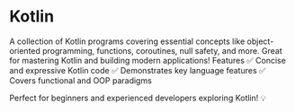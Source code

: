 # Kotlin
A collection of Kotlin programs covering essential concepts like object-oriented programming, functions, coroutines, null safety, and more. Great for mastering Kotlin and building modern applications!
Features
✅ Concise and expressive Kotlin code
✅ Demonstrates key language features
✅ Covers functional and OOP paradigms

Perfect for beginners and experienced developers exploring Kotlin! 💡
